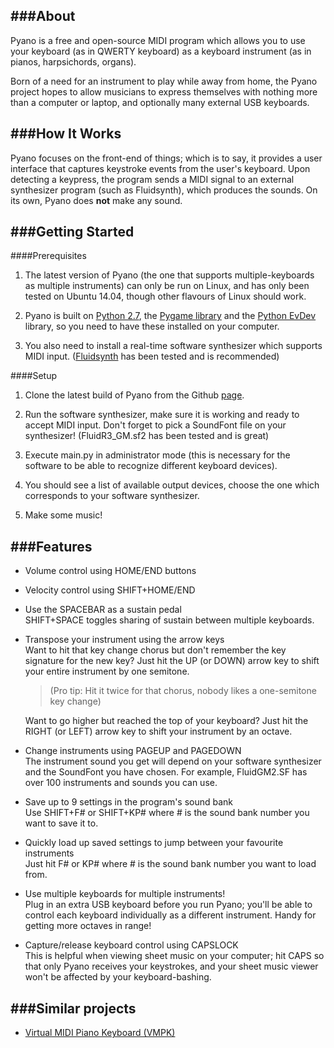 ###About
----

Pyano is a free and open-source MIDI program which allows you to use your keyboard (as in QWERTY keyboard) as a keyboard instrument (as in pianos, harpsichords, organs).

Born of a need for an instrument to play while away from home, the Pyano project hopes to allow musicians to express themselves with nothing more than a computer or laptop, and optionally many external USB keyboards. 

###How It Works
----

Pyano focuses on the front-end of things; which is to say, it provides a user interface that captures keystroke events from the user's keyboard. Upon detecting a keypress, the program sends a MIDI signal to an external synthesizer program (such as Fluidsynth), which produces the sounds. On its own, Pyano does **not** make any sound.

###Getting Started
----

####Prerequisites

1. The latest version of Pyano (the one that supports multiple-keyboards as multiple instruments) can only be run on Linux, and has only been tested on Ubuntu 14.04, though other flavours of Linux should work.

2. Pyano is built on [Python 2.7](https://www.python.org/), the [Pygame library](http://www.pygame.org/hifi.html) and the [Python EvDev](https://python-evdev.readthedocs.org/en/latest/) library, so you need to have these installed on your computer.

3. You also need to install a real-time software synthesizer which supports MIDI input. ([Fluidsynth](http://www.fluidsynth.org/) has been tested and is recommended)

####Setup

1. Clone the latest build of Pyano from the Github [page](https://github.com/JunShern/Pyano).

2. Run the software synthesizer, make sure it is working and ready to accept MIDI input. Don't forget to pick a SoundFont file on your synthesizer! (FluidR3_GM.sf2 has been tested and is great)

3. Execute main.py in administrator mode (this is necessary for the software to be able to recognize different keyboard devices).

4. You should see a list of available output devices, choose the one which corresponds to your software synthesizer. 

5. Make some music! 

###Features
----

* Volume control using HOME/END buttons  

* Velocity control using SHIFT+HOME/END  

* Use the SPACEBAR as a sustain pedal  
  SHIFT+SPACE toggles sharing of sustain between multiple keyboards.

* Transpose your instrument using the arrow keys  
  Want to hit that key change chorus but don't remember the key signature for the new key? Just hit the UP (or DOWN) arrow key to shift your entire instrument by one semitone.  
  >(Pro tip: Hit it twice for that chorus, nobody likes a one-semitone key change)  

  Want to go higher but reached the top of your keyboard? Just hit the RIGHT (or LEFT) arrow key to shift your instrument by an octave.

* Change instruments using PAGEUP and PAGEDOWN  
  The instrument sound you get will depend on your software synthesizer and the SoundFont you have chosen. For example, FluidGM2.SF has over 100 instruments and sounds you can use. 

* Save up to 9 settings in the program's sound bank  
  Use SHIFT+F# or SHIFT+KP# where # is the sound bank number you want to save it to.

* Quickly load up saved settings to jump between your favourite instruments  
  Just hit F# or KP# where # is the sound bank number you want to load from.

* Use multiple keyboards for multiple instruments!  
  Plug in an extra USB keyboard before you run Pyano; you'll be able to control each keyboard individually as a different instrument. Handy for getting more octaves in range! 

* Capture/release keyboard control using CAPSLOCK  
  This is helpful when viewing sheet music on your computer; hit CAPS so that only Pyano receives your keystrokes, and your sheet music viewer won't be affected by your keyboard-bashing.

###Similar projects
----

* [Virtual MIDI Piano Keyboard (VMPK)](http://vmpk.sourceforge.net/)
